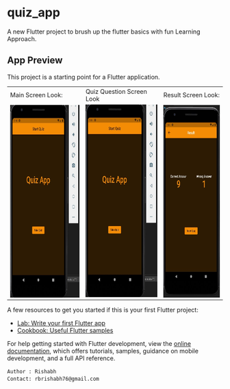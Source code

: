 # quiz_app

A new Flutter project to brush up the flutter basics with fun Learning Approach.

## App Preview

This project is a starting point for a Flutter application.

<table>
  <tr>
    <td>Main Screen Look:</td>
     <td>Quiz Question Screen Look</td>
     <td>Result Screen Look:</td>
  </tr>
  <tr>
    <td><img align="left"  height="450"src="https://github.com/Rishbah-76/My_QuizApp/blob/master/ss/1.jpg" ></td>
    <td><img  height="450" src="https://github.com/Rishbah-76/My_QuizApp/blob/master/ss/2.jpg"> </td>
    <td><img  align="right" height="450" src="https://github.com/Rishbah-76/My_QuizApp/blob/master/ss/3.jpg" ></td>
  </tr>
 </table>



A few resources to get you started if this is your first Flutter project:

- [Lab: Write your first Flutter app](https://docs.flutter.dev/get-started/codelab)
- [Cookbook: Useful Flutter samples](https://docs.flutter.dev/cookbook)

For help getting started with Flutter development, view the
[online documentation](https://docs.flutter.dev/), which offers tutorials,
samples, guidance on mobile development, and a full API reference.


```bash
Author : Rishabh
Contact: rbrishabh76@gmail.com
```
